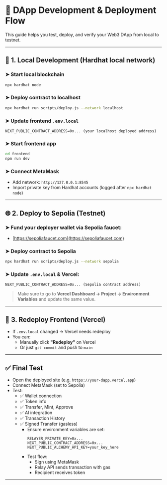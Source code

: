 # 🔁 DApp Development & Deployment Flow

This guide helps you test, deploy, and verify your Web3 DApp from local to testnet.

---

## 🧪 1. Local Development (Hardhat local network)

### ➤ Start local blockchain
```bash
npx hardhat node
```

### ➤ Deploy contract to localhost
```bash
npx hardhat run scripts/deploy.js --network localhost
```

### ➤ Update frontend `.env.local`
```
NEXT_PUBLIC_CONTRACT_ADDRESS=0x... (your localhost deployed address)
```

### ➤ Start frontend app
```bash
cd frontend
npm run dev
```

### ➤ Connect MetaMask
- Add network: `http://127.0.0.1:8545`
- Import private key from Hardhat accounts (logged after `npx hardhat node`)

---

## 🌐 2. Deploy to Sepolia (Testnet)

### ➤ Fund your deployer wallet via Sepolia faucet:
- [https://sepoliafaucet.com](https://sepoliafaucet.com)

### ➤ Deploy contract to Sepolia
```bash
npx hardhat run scripts/deploy.js --network sepolia
```

### ➤ Update `.env.local` & Vercel:
```
NEXT_PUBLIC_CONTRACT_ADDRESS=0x... (Sepolia contract address)
```

> Make sure to go to **Vercel Dashboard → Project → Environment Variables** and update the same value.

---

## 🚀 3. Redeploy Frontend (Vercel)

- If `.env.local` changed → Vercel needs redeploy
- You can:
  - Manually click **"Redeploy"** on Vercel
  - Or just `git commit` and push to `main`

---

## ✅ Final Test

- Open the deployed site (e.g. `https://your-dapp.vercel.app`)
- Connect MetaMask (set to Sepolia)
- Test:
  - ✅ Wallet connection
  - ✅ Token info
  - ✅ Transfer, Mint, Approve
  - ✅ AI integration
  - ✅ Transaction History
  - ✅ Signed Transfer (gasless)
    - Ensure environment variables are set:
      ```env
      RELAYER_PRIVATE_KEY=0x...
      NEXT_PUBLIC_CONTRACT_ADDRESS=0x...
      NEXT_PUBLIC_ALCHEMY_API_KEY=your_key_here
      ```
    - Test flow:
      - Sign using MetaMask
      - Relay API sends transaction with gas
      - Recipient receives token
---